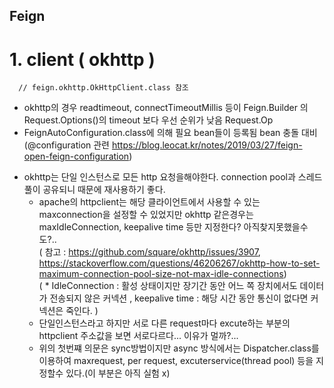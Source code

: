 
## Feign
  # 1. client ( okhttp )
      // feign.okhttp.OkHttpClient.class 참조
  * okhttp의 경우 readtimeout, connectTimeoutMillis 등이 Feign.Builder 의 Request.Options()의 timeout 보다 우선 순위가 낮음 Request.Op
  * FeignAutoConfiguration.class에 의해 필요 bean들이 등록됨 bean 충돌 대비 (@configuration 관련 https://blog.leocat.kr/notes/2019/03/27/feign-open-feign-configuration)
  + okhttp는 단일 인스턴스로 모든 http 요청을해야한다. connection pool과 스레드 풀이 공유되니 때문에 재사용하기 좋다.
    + apache의 httpclient는 해당 클라이언트에서 사용할 수 있는 maxconnection을 설정할 수 있었지만 okhttp 같은경우는 maxIdleConnection, keepalive time 등만 지정한다? 아직찾지못했을수도?..  
    ( 참고 : https://github.com/square/okhttp/issues/3907, https://stackoverflow.com/questions/46206267/okhttp-how-to-set-maximum-connection-pool-size-not-max-idle-connections)  
    ( * IdleConnection : 활성 상태이지만 장기간 동안 어느 쪽 장치에서도 데이터가 전송되지 않은 커넥션 , keepalive time : 해당 시간 동안 통신이 없다면 커넥션은 죽인다. )
    + 단일인스턴스라고 하지만 서로 다른 request마다 excute하는 부분의 httpclient 주소값을 보면 서로다르다... 이유가 멀까?...
    + 위의 첫번쨰 의문은 sync방법이지만 async 방식에서는 Dispatcher.class를 이용하여 maxrequest, per request, excuterservice(thread pool) 등을 지정할수 있다.(이 부분은 아직 실험 x)
